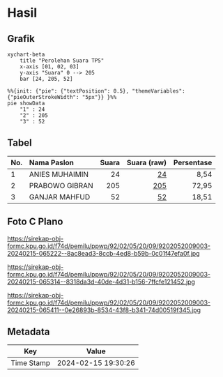 # Hasil

## Grafik

```mermaid
xychart-beta
    title "Perolehan Suara TPS"
    x-axis [01, 02, 03]
    y-axis "Suara" 0 --> 205
    bar [24, 205, 52]
```

```mermaid
%%{init: {"pie": {"textPosition": 0.5}, "themeVariables": {"pieOuterStrokeWidth": "5px"}} }%%
pie showData
    "1" : 24
    "2" : 205
    "3" : 52
```

## Tabel

| No. | Nama Paslon    | Suara | Suara (raw) | Persentase |
|:--- |:-------------- | -----:| -----------:| ----------:|
| 1   | ANIES MUHAIMIN | 24    | [24][p-1]   | 8,54       |
| 2   | PRABOWO GIBRAN | 205   | [205][p-2]  | 72,95      |
| 3   | GANJAR MAHFUD  | 52    | [52][p-3]   | 18,51      |


[p-1]: https://github.com/gigit-pemilu/pemilu-2024-92-papua-barat/blob/main/pilpres/hitung-suara/sub/92-papua-barat/sub/02-manokwari/sub/05-masni/sub/2009-bowi-subur/sub/003-tps/sub/paslon-1.txt
[p-2]: https://github.com/gigit-pemilu/pemilu-2024-92-papua-barat/blob/main/pilpres/hitung-suara/sub/92-papua-barat/sub/02-manokwari/sub/05-masni/sub/2009-bowi-subur/sub/003-tps/sub/paslon-2.txt
[p-3]: https://github.com/gigit-pemilu/pemilu-2024-92-papua-barat/blob/main/pilpres/hitung-suara/sub/92-papua-barat/sub/02-manokwari/sub/05-masni/sub/2009-bowi-subur/sub/003-tps/sub/paslon-3.txt

## Foto C Plano

https://sirekap-obj-formc.kpu.go.id/f74d/pemilu/ppwp/92/02/05/20/09/9202052009003-20240215-065222--8ac8ead3-8ccb-4ed8-b59b-0c01f47efa0f.jpg

https://sirekap-obj-formc.kpu.go.id/f74d/pemilu/ppwp/92/02/05/20/09/9202052009003-20240215-065314--8318da3d-40de-4d31-b156-7ffcfe121452.jpg

https://sirekap-obj-formc.kpu.go.id/f74d/pemilu/ppwp/92/02/05/20/09/9202052009003-20240215-065411--0e26893b-8534-43f8-b341-74d00519f345.jpg


## Metadata

| Key        | Value               |
| ---------- | ------------------- |
| Time Stamp | 2024-02-15 19:30:26 |



